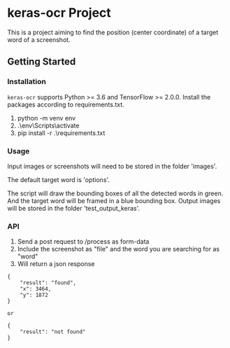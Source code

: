 # keras-ocr Project

This is a project aiming to find the position (center coordinate) of a target word of a screenshot.

## Getting Started

### Installation
`keras-ocr` supports Python >= 3.6 and TensorFlow >= 2.0.0.
Install the packages according to requirements.txt.

1. python -m venv env 
2. .\env\Scripts\activate
3. pip install -r .\requirements.txt

### Usage
Input images or screenshots will need to be stored in the folder 'images'. 

The default target word is 'options'.

The script will draw the bounding boxes of all the detected words in green. And the target word will be framed in a blue bounding box. Output images will be stored in the folder 'test_output_keras'.

### API
1. Send a post request to /process as form-data
2. Include the screenshot as "file" and the word you are searching for as "word"
3. Will return a json response

```
{
    "result": "found",
    "x": 3464,
    "y": 1872
}

or 

{
    "result": "not found"
}
```